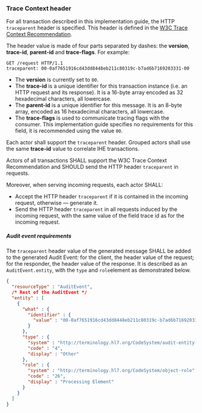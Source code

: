 ### Trace Context header

For all transaction described in this implementation guide, the HTTP `traceparent` header is specified. This header 
is defined in the [W3C Trace Context Recommendation](https://www.w3.org/TR/trace-context/).

The header value is made of four parts separated by dashes: the **version**, **trace-id**, **parent-id** and
**trace-flags**. For example:

```http
GET /request HTTP/1.1
traceparent: 00-0af7651916cd43dd8448eb211c80319c-b7ad6b7169203331-00
```

- The **version** is currently set to `00`.
- The **trace-id** is a unique identifier for this transaction instance (i.e. an HTTP request and its response).
  It is a 16-byte array encoded as 32 hexadecimal characters, all lowercase.
- The **parent-id** is a unique identifier for this message. It is an 8-byte array, encoded as 16 hexadecimal
  characters, all lowercase. 
- The **trace-flags** is used to communicate tracing flags with the consumer. This implementation guide specifies no
  requirements for this field, it is recommended using the value `00`.

Each actor shall support the `traceparent` header. Grouped actors shall use the same **trace-id** value to correlate
IHE transactions.

Actors of all transactions SHALL support the W3C Trace Context Recommendation and 
SHOULD send the HTTP header `traceparent` in requests.

Moreover, when serving incoming requests, each actor SHALL:
-	Accept the HTTP header `traceparent` if it is contained in the incoming request, otherwise — generate it.
-	Send the HTTP header `traceparent` in all requests induced by the incoming request, with the same value of the field trace id as for the incoming request.

##### Audit event requirements

The `traceparent` header value of the generated message SHALL be added to the generated Audit Event: for the client,
the header value of the request; for the responder, the header value of the response.
It is described as an `AuditEvent.entity`, with the `type` and `role`element as demonstrated below.

```json
{
  "resourceType" : "AuditEvent",
  /* Rest of the AuditEvent */
  "entity" : [
    {
      "what" : {
        "identifier" : {
          "value" : "00-0af7651916cd43dd8448eb211c80319c-b7ad6b7169203331-00"
        }
      },
      "type" : {
        "system" : "http://terminology.hl7.org/CodeSystem/audit-entity-type",
        "code" : "4",
        "display" : "Other"
      },
      "role" : {
        "system" : "http://terminology.hl7.org/CodeSystem/object-role",
        "code" : "26",
        "display" : "Processing Element"
      }
    }
  ]
}
```
